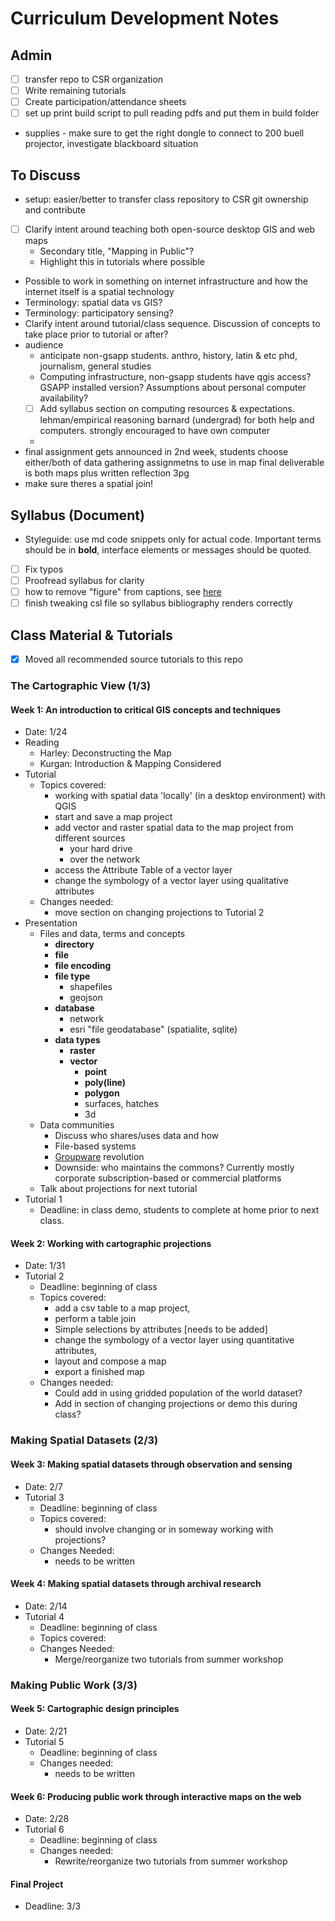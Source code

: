 # Curriculum Development Notes

## Admin

- [ ] transfer repo to CSR organization
- [ ] Write remaining tutorials
- [ ] Create participation/attendance sheets
- [ ] set up print build script to pull reading pdfs and put them in build folder
- supplies - make sure to get the right dongle to connect to 200 buell projector, investigate blackboard situation

## To Discuss

- setup: easier/better to transfer class repository to CSR git ownership and contribute
- [ ] Clarify intent around teaching both open-source desktop GIS and web maps
  - Secondary title, "Mapping in Public"?
  - Highlight this in tutorials where possible 
- Possible to work in something on internet infrastructure and how the internet itself is a spatial technology
- Terminology: spatial data vs GIS? 
- Terminology: participatory sensing? 
- Clarify intent around tutorial/class sequence. Discussion of concepts to take place prior to tutorial or after?
- audience
  - anticipate non-gsapp students. anthro, history, latin & etc phd, journalism, general studies
  - Computing infrastructure, non-gsapp students have qgis access? GSAPP installed version? Assumptions about personal computer availability?
  - [ ] Add syllabus section on computing resources & expectations. lehman/empirical reasoning barnard (undergrad) for both help and computers. strongly encouraged to have own computer
  - 
- final assignment gets announced in 2nd week, students choose either/both of data gathering assignmetns to use in map final deliverable is both maps plus written reflection 3pg
- make sure theres a spatial join!

## Syllabus (Document)

- Styleguide: use md code snippets only for actual code. Important terms should be in **bold**, interface elements or messages should be quoted.
- [ ] Fix typos
- [ ] Proofread syllabus for clarity
- [ ] how to remove "figure" from captions, see [here](https://tex.stackexchange.com/questions/82456/how-to-remove-figure-caption-prefix-figure-in-beamer)
- [ ] finish tweaking csl file so syllabus bibliography renders correctly

## Class Material & Tutorials

- [x] Moved all recommended source tutorials to this repo

### The Cartographic View (1/3)

#### Week 1: An introduction to critical GIS concepts and techniques

- Date: 1/24
- Reading
  - Harley: Deconstructing the Map
  - Kurgan: Introduction & Mapping Considered
- Tutorial
  - Topics covered:
    - working with spatial data 'locally' (in a desktop environment) with QGIS
    - start and save a map project
    - add vector and raster spatial data to the map project from different sources
      - your hard drive
      - over the network
    - access the Attribute Table of a vector layer
    - change the symbology of a vector layer using qualitative attributes
  - Changes needed:
    - move section on changing projections to Tutorial 2
- Presentation
  - Files and data, terms and concepts
    - **directory**
    - **file**
    - **file encoding**
    - **file type**
      - shapefiles
      - geojson
    - **database**
      - network
      - esri "file geodatabase" (spatialite, sqlite)
    - **data types**
      - **raster**
      - **vector**
        - **point**
        - **poly(line)**
        - **polygon**
        - surfaces, hatches
        - 3d
  - Data communities
    - Discuss who shares/uses data and how
    - File-based systems
    - [Groupware](https://en.wikipedia.org/wiki/Collaborative_software#Groupware) revolution
    - Downside: who maintains the commons? Currently mostly corporate subscription-based or commercial platforms
  - Talk about projections for next tutorial
- Tutorial 1
  - Deadline: in class demo, students to complete at home prior to next class.

#### Week 2: Working with cartographic projections

- Date: 1/31
- Tutorial 2
  - Deadline: beginning of class
  - Topics covered:
    - add a csv table to a map project,
    - perform a table join
    - Simple selections by attributes [needs to be added]
    - change the symbology of a vector layer using quantitative attributes,
    - layout and compose a map
    - export a finished map
  - Changes needed:
    - Could add in using gridded population of the world dataset?
    - Add in section of changing projections or demo this during class?

### Making Spatial Datasets (2/3)

#### Week 3: Making spatial datasets through observation and sensing

- Date: 2/7
- Tutorial 3
  - Deadline: beginning of class
  - Topics covered:
    - should involve changing or in someway working with projections?
  - Changes Needed:
    - needs to be written

#### Week 4: Making spatial datasets through archival research

- Date: 2/14
- Tutorial 4
  - Deadline: beginning of class
  - Topics covered:
  - Changes Needed:
    - Merge/reorganize two tutorials from summer workshop

### Making Public Work (3/3)

#### Week 5: Cartographic design principles

- Date: 2/21
- Tutorial 5
  - Deadline: beginning of class
  - Changes needed:
    - needs to be written

#### Week 6: Producing public work through interactive maps on the web

- Date: 2/28
- Tutorial 6
  - Deadline: beginning of class
  - Changes needed:
    - Rewrite/reorganize two tutorials from summer workshop

#### Final Project

- Deadline: 3/3
